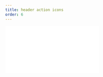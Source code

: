 ```yaml
---
title: header action icons
order: 6
---
```



<embed src="@/docs/common/custom/headerActionIcons.zh.md"></embed>
